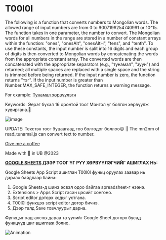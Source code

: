 # T00l0l
  The following is a function that converts numbers to Mongolian words. The allowed range of input numbers are from 0 to 9007199254740991 or 10^15. The function takes in one parameter, the number to convert. The Mongolian words for all numbers in the range are stored in a number of constant arrays within the function: "ones", "onesAlt", "onesAltH", "tens", and "tenth". To use these constants, the input number is split into 16 digits and each group of digits is then converted to Mongolian words by concatenating the words from the appropriate constant array. The converted words are then concatenated with the appropriate separators (e.g., "тунамал", "зуун") and returned; all multiple spaces are replaced with a single space and the string is trimmed before being returned. If the input number is zero, the function returns "тэг". If the input number is greater than Number.MAX_SAFE_INTEGER, the function returns a warning message.

For example: [Тунамал хөрвүүлэгч](https://eloquent-bubblegum-02fffa.netlify.app/)

Keywords: Эерэг бүхэл 16 оронтой тоог Монгол үг болгон хөрвүүлж хувиргана.👹

![image](https://user-images.githubusercontent.com/87542210/228274240-a3488110-93c5-42df-8f03-cc6ec19740c8.png)

UPDATE: Текстэн тоог буцаагаад тоо болгодог боллоо😊 || The mn2nm of read_tunamal.js can convert text to number.

[Give me a coffee](https://eloquent-bubblegum-02fffa.netlify.app/khnqr.png)

Made with 💝 in UB @2023

**[GOOGLE SHEETS](https://docs.google.com/spreadsheets) ДЭЭР ТООГ ҮГ РҮҮ ХӨРВҮҮЛЭГЧИЙГ АШИГЛАХ НЬ:**

Google Sheets App Script ашиглан T00l0l функц оруулах заавар нь дараах байдлаар байна:

1. Google Sheets-д шинэ эсвэл одоо байгаа spreadsheet-г нээнэ.
2. Extensions > Apps Script гэсэн цэсийг сонгоно.
3. Script editor доторх кодыг устгана.
4. T00l0l функцээ script editor дотор бичнэ.
5. Дээр талд Save товчлуурыг дарна.

Функцыг хадгалсны дараа та үүнийг Google Sheet доторх бусад функцүүд шиг ашиглаж болно.

![Animation](https://user-images.githubusercontent.com/87542210/232683486-a12ccf62-b01f-42ea-92c3-5a469737bcca.gif)
